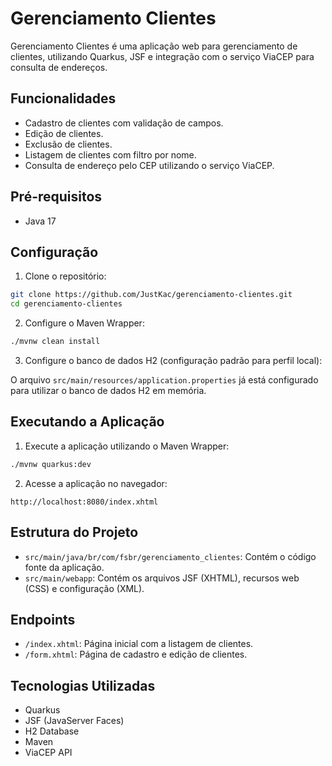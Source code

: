 # Gerenciamento Clientes

Gerenciamento Clientes é uma aplicação web para gerenciamento de clientes, utilizando Quarkus, JSF e integração com o serviço ViaCEP para consulta de endereços.

## Funcionalidades

- Cadastro de clientes com validação de campos.
- Edição de clientes.
- Exclusão de clientes.
- Listagem de clientes com filtro por nome.
- Consulta de endereço pelo CEP utilizando o serviço ViaCEP.

## Pré-requisitos

- Java 17

## Configuração

1. Clone o repositório:

```sh
git clone https://github.com/JustKac/gerenciamento-clientes.git
cd gerenciamento-clientes
```

2. Configure o Maven Wrapper:

```sh
./mvnw clean install
```

3. Configure o banco de dados H2 (configuração padrão para perfil local):

O arquivo `src/main/resources/application.properties` já está configurado para utilizar o banco de dados H2 em memória.

## Executando a Aplicação

1. Execute a aplicação utilizando o Maven Wrapper:

```sh
./mvnw quarkus:dev
```

2. Acesse a aplicação no navegador:

```
http://localhost:8080/index.xhtml
```

## Estrutura do Projeto

- `src/main/java/br/com/fsbr/gerenciamento_clientes`: Contém o código fonte da aplicação.
- `src/main/webapp`: Contém os arquivos JSF (XHTML), recursos web (CSS) e configuração (XML).

## Endpoints

- `/index.xhtml`: Página inicial com a listagem de clientes.
- `/form.xhtml`: Página de cadastro e edição de clientes.

## Tecnologias Utilizadas

- Quarkus
- JSF (JavaServer Faces)
- H2 Database
- Maven
- ViaCEP API